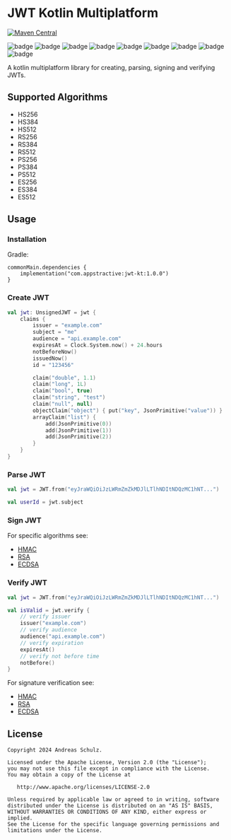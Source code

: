 ﻿# JWT Kotlin Multiplatform

[![Maven Central](https://img.shields.io/maven-central/v/com.appstractive/jwt-kt?label=Maven%20Central)](https://central.sonatype.com/artifact/com.appstractive/jwt-kt)

![badge][badge-android]
![badge][badge-ios]
![badge][badge-macos]
![badge][badge-tvos]
![badge][badge-watchos]
![badge][badge-jvm]
![badge][badge-js]
![badge][badge-win]
![badge][badge-linux]

A kotlin multiplatform library for creating, parsing, signing and verifying JWTs.

## Supported Algorithms

- HS256
- HS384
- HS512
- RS256
- RS384
- RS512
- PS256
- PS384
- PS512
- ES256
- ES384
- ES512

## Usage

### Installation

Gradle:

```
commonMain.dependencies { 
    implementation("com.appstractive:jwt-kt:1.0.0")
}
```

### Create JWT

```kotlin
val jwt: UnsignedJWT = jwt {
    claims {
        issuer = "example.com"
        subject = "me"
        audience = "api.example.com"
        expiresAt = Clock.System.now() + 24.hours
        notBeforeNow()
        issuedNow()
        id = "123456"

        claim("double", 1.1)
        claim("long", 1L)
        claim("bool", true)
        claim("string", "test")
        claim("null", null)
        objectClaim("object") { put("key", JsonPrimitive("value")) }
        arrayClaim("list") {
            add(JsonPrimitive(0))
            add(JsonPrimitive(1))
            add(JsonPrimitive(2))
        }
    }
}
```

### Parse JWT

```kotlin
val jwt = JWT.from("eyJraWQiOiJzLWRmZmZkMDJlLTlhNDItNDQzMC1hNT...")

val userId = jwt.subject
```

### Sign JWT

For specific algorithms see:
- [HMAC](jwt-hmac/README.md)
- [RSA](jwt-rsa/README.md)
- [ECDSA](jwt-ecdsa/README.md)

### Verify JWT

```kotlin
val jwt = JWT.from("eyJraWQiOiJzLWRmZmZkMDJlLTlhNDItNDQzMC1hNT...")

val isValid = jwt.verify {
    // verify issuer
    issuer("example.com")
    // verify audience
    audience("api.example.com")
    // verify expiration
    expiresAt()
    // verify not before time
    notBefore()
}
```

For signature verification see:
- [HMAC](jwt-hmac/README.md)
- [RSA](jwt-rsa/README.md)
- [ECDSA](jwt-ecdsa/README.md)

## License

```
Copyright 2024 Andreas Schulz.

Licensed under the Apache License, Version 2.0 (the "License");
you may not use this file except in compliance with the License.
You may obtain a copy of the License at

   http://www.apache.org/licenses/LICENSE-2.0

Unless required by applicable law or agreed to in writing, software
distributed under the License is distributed on an "AS IS" BASIS,
WITHOUT WARRANTIES OR CONDITIONS OF ANY KIND, either express or implied.
See the License for the specific language governing permissions and
limitations under the License.
```

[badge-android]: http://img.shields.io/badge/platform-android-6EDB8D.svg?style=flat
[badge-ios]: http://img.shields.io/badge/platform-ios-CDCDCD.svg?style=flat
[badge-macos]: http://img.shields.io/badge/platform-macos-111111.svg?style=flat
[badge-tvos]: http://img.shields.io/badge/platform-tvos-808080.svg?style=flat
[badge-watchos]: http://img.shields.io/badge/platform-watchos-808080.svg?style=flat
[badge-jvm]: http://img.shields.io/badge/platform-jvm-CDCDCD.svg?style=flat
[badge-js]: http://img.shields.io/badge/platform-js-CDCDCD.svg?style=flat
[badge-win]: http://img.shields.io/badge/platform-win-CDCDCD.svg?style=flat
[badge-linux]: http://img.shields.io/badge/platform-linux-CDCDCD.svg?style=flat